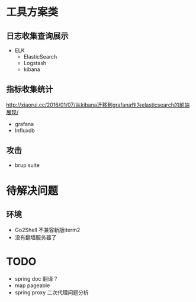 # 工具方案类

## 日志收集查询展示

* ELK 
  - ElasticSearch
  - Logstash
  - kibana

## 指标收集统计

http://xiaorui.cc/2016/01/07/从kibana迁移到grafana作为elasticsearch的前端展现/

* grafana
* Influxdb


## 攻击

* brup suite


# 待解决问题

## 环境
* Go2Shell 不兼容新版iterm2
* 没有翻墙服务器了


# TODO

* spring doc 翻译？
* map pageable
* spring proxy 二次代理问题分析
